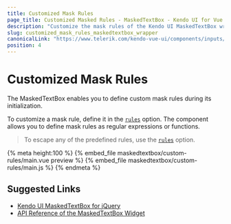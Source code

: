 ```yaml
---
title: Customized Mask Rules
page_title: Customized Masked Rules - MaskedTextBox - Kendo UI for Vue
description: "Customize the mask rules of the Kendo UI MaskedTextBox wrapper for Vue."
slug: customized_mask_rules_maskedtextbox_wrapper
canonicalLink: "https://www.telerik.com/kendo-vue-ui/components/inputs/maskedtextbox/"
position: 4
---
```


<div><WrapperBanner link="/kendo-vue-ui/components/inputs/maskedtextbox"></WrapperBanner></div>    

# Customized Mask Rules

The MaskedTextBox enables you to define custom mask rules during its initialization.

To customize a mask rule, define it in the [`rules`](https://docs.telerik.com/kendo-ui/api/javascript/ui/maskedtextbox#configuration-rules) option. The component allows you to define mask rules as regular expressions or functions.

> To escape any of the predefined rules, use the [`rules`](https://docs.telerik.com/kendo-ui/api/javascript/ui/maskedtextbox#configuration-rules) option.

{% meta height:100 %}
{% embed_file maskedtextbox/custom-rules/main.vue preview %}
{% embed_file maskedtextbox/custom-rules/main.js %}
{% endmeta %}

## Suggested Links

* [Kendo UI MaskedTextBox for jQuery](https://docs.telerik.com/kendo-ui/controls/editors/maskedtextbox/overview)
* [API Reference of the MaskedTextBox Widget](https://docs.telerik.com/kendo-ui/api/javascript/ui/maskedtextbox)
